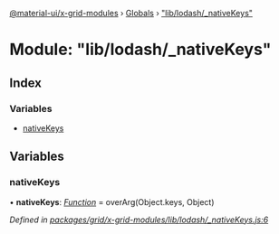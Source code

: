 [@material-ui/x-grid-modules](../README.md) › [Globals](../globals.md) › ["lib/lodash/_nativeKeys"](_lib_lodash__nativekeys_.md)

# Module: "lib/lodash/_nativeKeys"

## Index

### Variables

* [nativeKeys](_lib_lodash__nativekeys_.md#nativekeys)

## Variables

###  nativeKeys

• **nativeKeys**: *[Function](../interfaces/_src_utils_utils_.debouncedfunction.md#function)* = overArg(Object.keys, Object)

*Defined in [packages/grid/x-grid-modules/lib/lodash/_nativeKeys.js:6](https://github.com/mui-org/material-ui-x/blob/02342a6/packages/grid/x-grid-modules/lib/lodash/_nativeKeys.js#L6)*
